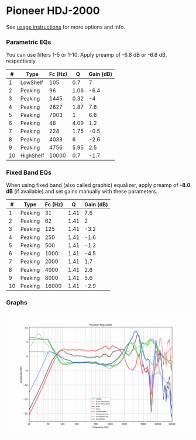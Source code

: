 # Pioneer HDJ-2000
See [usage instructions](https://github.com/jaakkopasanen/AutoEq#usage) for more options and info.

### Parametric EQs
You can use filters 1-5 or 1-10. Apply preamp of -6.8 dB or -6.8 dB, respectively.

|   # | Type      |   Fc (Hz) |    Q |   Gain (dB) |
|-----|-----------|-----------|------|-------------|
|   1 | LowShelf  |       105 | 0.7  |         7   |
|   2 | Peaking   |        96 | 1.06 |        -6.4 |
|   3 | Peaking   |      1445 | 0.32 |        -4   |
|   4 | Peaking   |      2627 | 1.87 |         7.6 |
|   5 | Peaking   |      7003 | 1    |         6.6 |
|   6 | Peaking   |        48 | 4.09 |         1.2 |
|   7 | Peaking   |       224 | 1.75 |        -0.5 |
|   8 | Peaking   |      4038 | 6    |        -2.6 |
|   9 | Peaking   |      4756 | 5.95 |         2.5 |
|  10 | HighShelf |     10000 | 0.7  |        -1.7 |

### Fixed Band EQs
When using fixed band (also called graphic) equalizer, apply preamp of **-8.0 dB** (if available) and set gains manually with these parameters.

|   # | Type    |   Fc (Hz) |    Q |   Gain (dB) |
|-----|---------|-----------|------|-------------|
|   1 | Peaking |        31 | 1.41 |         7.6 |
|   2 | Peaking |        62 | 1.41 |         2   |
|   3 | Peaking |       125 | 1.41 |        -3.2 |
|   4 | Peaking |       250 | 1.41 |        -1.6 |
|   5 | Peaking |       500 | 1.41 |        -1.2 |
|   6 | Peaking |      1000 | 1.41 |        -4.5 |
|   7 | Peaking |      2000 | 1.41 |         1.7 |
|   8 | Peaking |      4000 | 1.41 |         2.6 |
|   9 | Peaking |      8000 | 1.41 |         5.6 |
|  10 | Peaking |     16000 | 1.41 |        -2.9 |

### Graphs
![](./Pioneer%20HDJ-2000.png)
